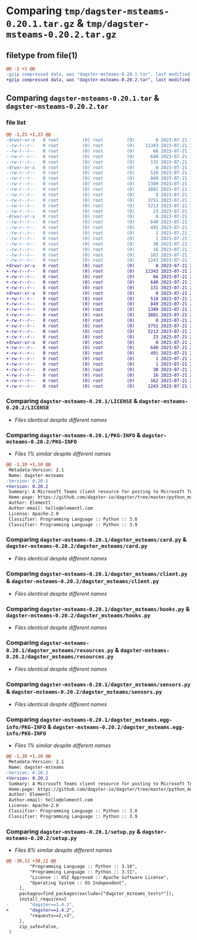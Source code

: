# Comparing `tmp/dagster-msteams-0.20.1.tar.gz` & `tmp/dagster-msteams-0.20.2.tar.gz`

## filetype from file(1)

```diff
@@ -1 +1 @@
-gzip compressed data, was "dagster-msteams-0.20.1.tar", last modified: Fri Jul 21 15:38:07 2023, max compression
+gzip compressed data, was "dagster-msteams-0.20.2.tar", last modified: Fri Jul 21 22:36:58 2023, max compression
```

## Comparing `dagster-msteams-0.20.1.tar` & `dagster-msteams-0.20.2.tar`

### file list

```diff
@@ -1,23 +1,23 @@
-drwxr-xr-x   0 root         (0) root         (0)        0 2023-07-21 15:38:07.151232 dagster-msteams-0.20.1/
--rw-r--r--   0 root         (0) root         (0)    11343 2023-07-21 15:29:00.000000 dagster-msteams-0.20.1/LICENSE
--rw-r--r--   0 root         (0) root         (0)       66 2023-07-21 15:29:00.000000 dagster-msteams-0.20.1/MANIFEST.in
--rw-r--r--   0 root         (0) root         (0)      640 2023-07-21 15:38:07.151232 dagster-msteams-0.20.1/PKG-INFO
--rw-r--r--   0 root         (0) root         (0)      131 2023-07-21 15:29:00.000000 dagster-msteams-0.20.1/README.md
-drwxr-xr-x   0 root         (0) root         (0)        0 2023-07-21 15:38:07.151232 dagster-msteams-0.20.1/dagster_msteams/
--rw-r--r--   0 root         (0) root         (0)      510 2023-07-21 15:29:00.000000 dagster-msteams-0.20.1/dagster_msteams/__init__.py
--rw-r--r--   0 root         (0) root         (0)      849 2023-07-21 15:29:00.000000 dagster-msteams-0.20.1/dagster_msteams/card.py
--rw-r--r--   0 root         (0) root         (0)     1389 2023-07-21 15:29:00.000000 dagster-msteams-0.20.1/dagster_msteams/client.py
--rw-r--r--   0 root         (0) root         (0)     3881 2023-07-21 15:29:00.000000 dagster-msteams-0.20.1/dagster_msteams/hooks.py
--rw-r--r--   0 root         (0) root         (0)        8 2023-07-21 15:29:00.000000 dagster-msteams-0.20.1/dagster_msteams/py.typed
--rw-r--r--   0 root         (0) root         (0)     3751 2023-07-21 15:29:00.000000 dagster-msteams-0.20.1/dagster_msteams/resources.py
--rw-r--r--   0 root         (0) root         (0)     5213 2023-07-21 15:29:00.000000 dagster-msteams-0.20.1/dagster_msteams/sensors.py
--rw-r--r--   0 root         (0) root         (0)       23 2023-07-21 15:29:00.000000 dagster-msteams-0.20.1/dagster_msteams/version.py
-drwxr-xr-x   0 root         (0) root         (0)        0 2023-07-21 15:38:07.151232 dagster-msteams-0.20.1/dagster_msteams.egg-info/
--rw-r--r--   0 root         (0) root         (0)      640 2023-07-21 15:38:07.000000 dagster-msteams-0.20.1/dagster_msteams.egg-info/PKG-INFO
--rw-r--r--   0 root         (0) root         (0)      491 2023-07-21 15:38:07.000000 dagster-msteams-0.20.1/dagster_msteams.egg-info/SOURCES.txt
--rw-r--r--   0 root         (0) root         (0)        1 2023-07-21 15:38:07.000000 dagster-msteams-0.20.1/dagster_msteams.egg-info/dependency_links.txt
--rw-r--r--   0 root         (0) root         (0)        1 2023-07-21 15:38:07.000000 dagster-msteams-0.20.1/dagster_msteams.egg-info/not-zip-safe
--rw-r--r--   0 root         (0) root         (0)       30 2023-07-21 15:38:07.000000 dagster-msteams-0.20.1/dagster_msteams.egg-info/requires.txt
--rw-r--r--   0 root         (0) root         (0)       16 2023-07-21 15:38:07.000000 dagster-msteams-0.20.1/dagster_msteams.egg-info/top_level.txt
--rw-r--r--   0 root         (0) root         (0)      162 2023-07-21 15:38:07.155232 dagster-msteams-0.20.1/setup.cfg
--rw-r--r--   0 root         (0) root         (0)     1243 2023-07-21 15:29:00.000000 dagster-msteams-0.20.1/setup.py
+drwxr-xr-x   0 root         (0) root         (0)        0 2023-07-21 22:36:58.578878 dagster-msteams-0.20.2/
+-rw-r--r--   0 root         (0) root         (0)    11343 2023-07-21 22:28:10.000000 dagster-msteams-0.20.2/LICENSE
+-rw-r--r--   0 root         (0) root         (0)       66 2023-07-21 22:28:10.000000 dagster-msteams-0.20.2/MANIFEST.in
+-rw-r--r--   0 root         (0) root         (0)      640 2023-07-21 22:36:58.578878 dagster-msteams-0.20.2/PKG-INFO
+-rw-r--r--   0 root         (0) root         (0)      131 2023-07-21 22:28:10.000000 dagster-msteams-0.20.2/README.md
+drwxr-xr-x   0 root         (0) root         (0)        0 2023-07-21 22:36:58.578878 dagster-msteams-0.20.2/dagster_msteams/
+-rw-r--r--   0 root         (0) root         (0)      510 2023-07-21 22:28:10.000000 dagster-msteams-0.20.2/dagster_msteams/__init__.py
+-rw-r--r--   0 root         (0) root         (0)      849 2023-07-21 22:28:10.000000 dagster-msteams-0.20.2/dagster_msteams/card.py
+-rw-r--r--   0 root         (0) root         (0)     1389 2023-07-21 22:28:10.000000 dagster-msteams-0.20.2/dagster_msteams/client.py
+-rw-r--r--   0 root         (0) root         (0)     3881 2023-07-21 22:28:10.000000 dagster-msteams-0.20.2/dagster_msteams/hooks.py
+-rw-r--r--   0 root         (0) root         (0)        8 2023-07-21 22:28:10.000000 dagster-msteams-0.20.2/dagster_msteams/py.typed
+-rw-r--r--   0 root         (0) root         (0)     3751 2023-07-21 22:28:10.000000 dagster-msteams-0.20.2/dagster_msteams/resources.py
+-rw-r--r--   0 root         (0) root         (0)     5213 2023-07-21 22:28:10.000000 dagster-msteams-0.20.2/dagster_msteams/sensors.py
+-rw-r--r--   0 root         (0) root         (0)       23 2023-07-21 22:28:10.000000 dagster-msteams-0.20.2/dagster_msteams/version.py
+drwxr-xr-x   0 root         (0) root         (0)        0 2023-07-21 22:36:58.578878 dagster-msteams-0.20.2/dagster_msteams.egg-info/
+-rw-r--r--   0 root         (0) root         (0)      640 2023-07-21 22:36:58.000000 dagster-msteams-0.20.2/dagster_msteams.egg-info/PKG-INFO
+-rw-r--r--   0 root         (0) root         (0)      491 2023-07-21 22:36:58.000000 dagster-msteams-0.20.2/dagster_msteams.egg-info/SOURCES.txt
+-rw-r--r--   0 root         (0) root         (0)        1 2023-07-21 22:36:58.000000 dagster-msteams-0.20.2/dagster_msteams.egg-info/dependency_links.txt
+-rw-r--r--   0 root         (0) root         (0)        1 2023-07-21 22:36:58.000000 dagster-msteams-0.20.2/dagster_msteams.egg-info/not-zip-safe
+-rw-r--r--   0 root         (0) root         (0)       30 2023-07-21 22:36:58.000000 dagster-msteams-0.20.2/dagster_msteams.egg-info/requires.txt
+-rw-r--r--   0 root         (0) root         (0)       16 2023-07-21 22:36:58.000000 dagster-msteams-0.20.2/dagster_msteams.egg-info/top_level.txt
+-rw-r--r--   0 root         (0) root         (0)      162 2023-07-21 22:36:58.578878 dagster-msteams-0.20.2/setup.cfg
+-rw-r--r--   0 root         (0) root         (0)     1243 2023-07-21 22:28:10.000000 dagster-msteams-0.20.2/setup.py
```

### Comparing `dagster-msteams-0.20.1/LICENSE` & `dagster-msteams-0.20.2/LICENSE`

 * *Files identical despite different names*

### Comparing `dagster-msteams-0.20.1/PKG-INFO` & `dagster-msteams-0.20.2/PKG-INFO`

 * *Files 1% similar despite different names*

```diff
@@ -1,10 +1,10 @@
 Metadata-Version: 2.1
 Name: dagster-msteams
-Version: 0.20.1
+Version: 0.20.2
 Summary: A Microsoft Teams client resource for posting to Microsoft Teams
 Home-page: https://github.com/dagster-io/dagster/tree/master/python_modules/libraries/dagster-msteams
 Author: Elementl
 Author-email: hello@elementl.com
 License: Apache-2.0
 Classifier: Programming Language :: Python :: 3.8
 Classifier: Programming Language :: Python :: 3.9
```

### Comparing `dagster-msteams-0.20.1/dagster_msteams/card.py` & `dagster-msteams-0.20.2/dagster_msteams/card.py`

 * *Files identical despite different names*

### Comparing `dagster-msteams-0.20.1/dagster_msteams/client.py` & `dagster-msteams-0.20.2/dagster_msteams/client.py`

 * *Files identical despite different names*

### Comparing `dagster-msteams-0.20.1/dagster_msteams/hooks.py` & `dagster-msteams-0.20.2/dagster_msteams/hooks.py`

 * *Files identical despite different names*

### Comparing `dagster-msteams-0.20.1/dagster_msteams/resources.py` & `dagster-msteams-0.20.2/dagster_msteams/resources.py`

 * *Files identical despite different names*

### Comparing `dagster-msteams-0.20.1/dagster_msteams/sensors.py` & `dagster-msteams-0.20.2/dagster_msteams/sensors.py`

 * *Files identical despite different names*

### Comparing `dagster-msteams-0.20.1/dagster_msteams.egg-info/PKG-INFO` & `dagster-msteams-0.20.2/dagster_msteams.egg-info/PKG-INFO`

 * *Files 1% similar despite different names*

```diff
@@ -1,10 +1,10 @@
 Metadata-Version: 2.1
 Name: dagster-msteams
-Version: 0.20.1
+Version: 0.20.2
 Summary: A Microsoft Teams client resource for posting to Microsoft Teams
 Home-page: https://github.com/dagster-io/dagster/tree/master/python_modules/libraries/dagster-msteams
 Author: Elementl
 Author-email: hello@elementl.com
 License: Apache-2.0
 Classifier: Programming Language :: Python :: 3.8
 Classifier: Programming Language :: Python :: 3.9
```

### Comparing `dagster-msteams-0.20.1/setup.py` & `dagster-msteams-0.20.2/setup.py`

 * *Files 8% similar despite different names*

```diff
@@ -30,12 +30,12 @@
         "Programming Language :: Python :: 3.10",
         "Programming Language :: Python :: 3.11",
         "License :: OSI Approved :: Apache Software License",
         "Operating System :: OS Independent",
     ],
     packages=find_packages(exclude=["dagster_msteams_tests*"]),
     install_requires=[
-        "dagster==1.4.1",
+        "dagster==1.4.2",
         "requests>=2,<3",
     ],
     zip_safe=False,
 )
```

